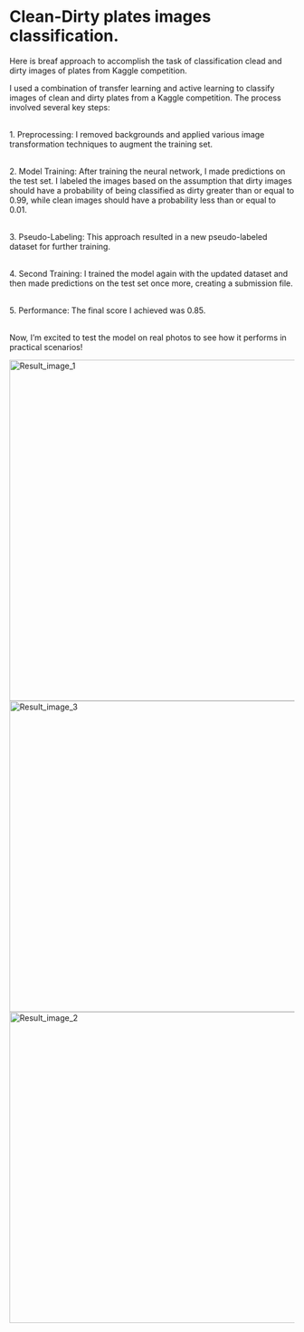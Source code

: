 # Clean-Dirty plates images classification.

Here is breaf approach to accomplish the task of classification clead and dirty images of plates from Kaggle competition. <br />

I used a combination of transfer learning and active learning to classify images of clean and dirty plates from a Kaggle competition. The process involved several key steps:

<br />1. Preprocessing: I removed backgrounds and applied various image transformation techniques to augment the training set.

<br />2. Model Training: After training the neural network, I made predictions on the test set. I labeled the images based on the assumption that dirty images should have a probability of being classified as dirty greater than or equal to 0.99, while clean images should have a probability less than or equal to 0.01.

<br />3. Pseudo-Labeling: This approach resulted in a new pseudo-labeled dataset for further training.

<br />4. Second Training: I trained the model again with the updated dataset and then made predictions on the test set once more, creating a submission file.

<br />5. Performance: The final score I achieved was 0.85.

<br />Now, I’m excited to test the model on real photos to see how it performs in practical scenarios!


<img width="603" alt="Result_image_1" src="https://github.com/user-attachments/assets/d5374989-8317-43c2-a74d-cd73c36ded33">
<img width="550" alt="Result_image_3" src="https://github.com/user-attachments/assets/0492472e-92c7-47bb-a7ad-b41aa61d8f62">
<img width="550" alt="Result_image_2" src="https://github.com/user-attachments/assets/b6a4d8fa-9802-4968-a40f-b77fd3030e26">
